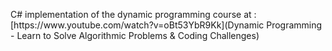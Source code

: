 ﻿<p>
    C# implementation of the dynamic programming course at : [https://www.youtube.com/watch?v=oBt53YbR9Kk](Dynamic Programming - Learn to Solve Algorithmic Problems &amp; Coding Challenges)
</p>
